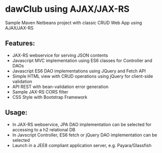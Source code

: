# dawClub using AJAX/JAX-RS

Sample Maven Netbeans project with classic CRUD Web App using AJAX/JAX-RS

## Features:

- JAX-RS webservice for serving JSON contents
- Javascript MVC implementation using ES6 classes for Controller and DAOs
- Javascript ES6 DAO implementations using JQuery and Fetch API
- Simple HTML view with CRUD operations using jQuery for client-side validation 
- API REST with bean-validation error generation
- Sample JAX-RS CORS filter
- CSS Style with Bootstrap Framework

## Usage:
- In JAX-RS webservice, JPA DAO implementation can be selected for accessing to a h2 relational DB
- In Javscript Controller, ES6 fetch or jQuery DAO implementation can be selected
- Launch in a JEE8 compliant application server, e.g. Payara/Glassfish